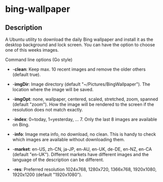 # bing-wallpaper

## Description

A Ubuntu utility to download the daily Bing wallpaper and install it as the desktop background and lock screen. You can have the option to choose one of this weeks images.



Command line options (Go style)

*  -**clean**: Keep max. 10 recent images and remove the older others (default true).

* -**imgDir**: Image directory (default "~/Pictures/BingWallpaper"). The location where the image will be saved.
* -**imgOpt**: none, wallpaper, centered, scaled, stretched, zoom, spanned (default "zoom"). How the image will be rendered to the screen if the resolution does not match exactly.
* -**index**: 0=today, 1=yesterday, ... 7. Only the last 8 images are available on Bing.
* -**info**: Image meta info, no download, no clean. This is handy to check which images are available without downloading them.
* -**market**: en-US, zh-CN, ja-JP, en-AU, en-UK, de-DE, en-NZ, en-CA (default "en-UK"). Different markets have different images and the language of the description can be different.
* -**res**: Preferred resolution 1024x768, 1280x720, 1366x768, 1920x1080, 1920x1200 (default "1920x1080"). 